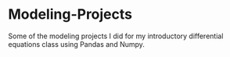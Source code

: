 # Modeling-Projects
Some of the modeling projects I did for my introductory differential equations class using Pandas and Numpy.   
